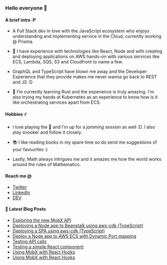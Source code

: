 ### Hello everyone 👋

#### A brief intro :P

- A Full Stack dev in love with the JavaScript ecosystem who enjoys understanding and implementing service in the Cloud, currently working @ Prisma.

- 🔭 I have experience with technologies like React, Node and with creating and deploying applications on AWS hands-on with various services like ECS, Lambda, SQS, S3 and Cloudfront to name a few.

- GraphQL and TypeScript have blown me away and the Developer Experience that they provide makes me never wanna go back to REST and JS :D

- 🌱 I’m currently learning Rust and the experience is truly amazing. I'm also trying my hands at Kubernetes as an experience to know how is it like orchestrating services apart from ECS.

#### Hobbies ⚡

- I love playing the 🎸 and I'm up for a _jamming session_ as well :D. I also play snooker and follow it closely.

- 📚 I like reading books in my spare time so do send me suggestions of your favourites :)

- Lastly, Math always intrigues me and it amazes me how the world works around the rules of Mathematics.

#### Reach me @

- [Twitter](https://twitter.com/ryands1701)
- [LinkedIn](https://www.linkedin.com/in/ryan-dsouza-880522125/)
- [DEV](https://dev.to/ryands17)


#### 📕 Latest Blog Posts

<!-- BLOG-POST-LIST:START -->
- [Exploring the new MobX API](https://dev.to/ryands17/exploring-the-new-mobx-api-34jp)
- [Deploying a Node app to Beanstalk using aws-cdk (TypeScript)](https://dev.to/ryands17/deploying-a-node-app-to-beanstalk-using-aws-cdk-typescript-3b8d)
- [Deploying a SPA using aws-cdk (TypeScript)](https://dev.to/ryands17/deploying-a-spa-using-aws-cdk-typescript-4ibf)
- [Deploy a Node app to AWS ECS with Dynamic Port mapping](https://dev.to/ryands17/deploy-a-node-app-to-aws-ecs-with-dynamic-port-mapping-38gd)
- [Testing API calls](https://dev.to/ryands17/testing-api-calls-88i)
- [Testing a simple React component](https://dev.to/ryands17/testing-a-simple-react-component-1d14)
- [Using MobX with React Hooks](https://dev.to/ryands17/using-mobx-with-react-hooks-part---2-8ac)
- [Using MobX with React Hooks](https://dev.to/ryands17/using-mobx-with-react-hooks-52h5)
<!-- BLOG-POST-LIST:END -->
